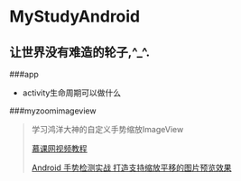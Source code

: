 # MyStudyAndroid

## 让世界没有难造的轮子,^_^.

###app
- activity生命周期可以做什么

###myzoomimageview
> 学习鸿洋大神的自定义手势缩放ImageView
> 
> [慕课网视频教程](http://www.imooc.com/learn/239)
> 
> [ Android 手势检测实战 打造支持缩放平移的图片预览效果](http://blog.csdn.net/lmj623565791/article/details/39474553)
